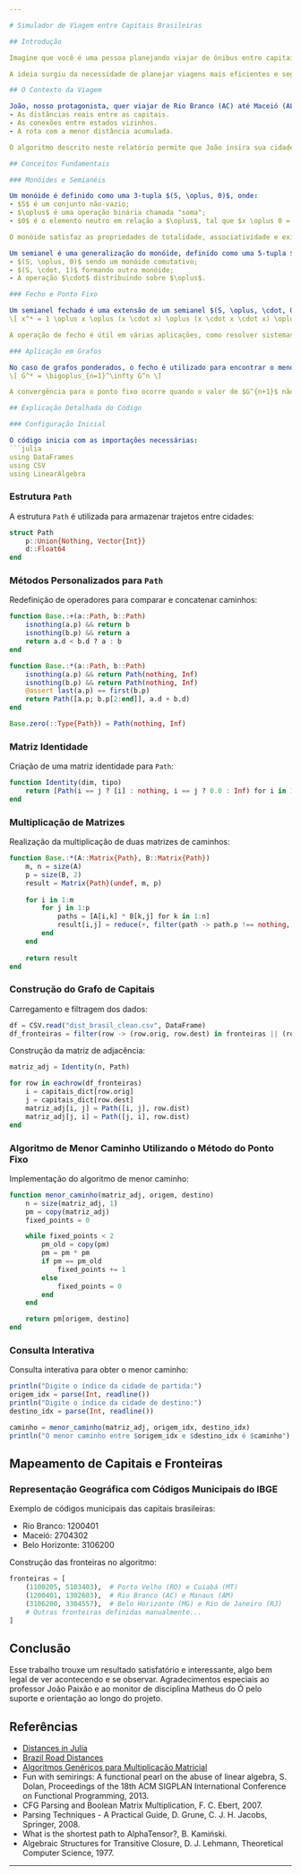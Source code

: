 ```yaml
---

# Simulador de Viagem entre Capitais Brasileiras

## Introdução

Imagine que você é uma pessoa planejando viajar de ônibus entre capitais brasileiras. Para otimizar sua viagem, você deseja encontrar o trajeto mais rápido entre duas cidades, considerando apenas rotas possíveis entre estados que compartilham fronteiras. Este projeto simula exatamente essa situação!

A ideia surgiu da necessidade de planejar viagens mais eficientes e seguras, considerando os dados reais de distâncias rodoviárias brasileiras disponíveis no site [Brazil Road Distances](https://rfsaldanha.github.io/data-projects/brazil_road_distances.html) de Rodrigo Saldanha. Utilizando esses dados, foi criado um algoritmo capaz de determinar o menor caminho entre capitais, utilizando conceitos de álgebra linear e estruturas algébricas em Julia.

## O Contexto da Viagem

João, nosso protagonista, quer viajar de Rio Branco (AC) até Maceió (AL) de ônibus. Porém, ele percebe que nem todas as capitais estão diretamente conectadas. João precisa planejar cuidadosamente para garantir que sua rota seja viável e que ela chegue ao destino no menor tempo possível. Para isso, utilizamos um modelo matemático que leva em conta:
- As distâncias reais entre as capitais.
- As conexões entre estados vizinhos.
- A rota com a menor distância acumulada.

O algoritmo descrito neste relatório permite que João insira sua cidade de origem e destino e, em poucos segundos, obtenha a melhor rota possível.

## Conceitos Fundamentais

### Monóides e Semianéis

Um monóide é definido como uma 3-tupla $(S, \oplus, 0)$, onde:
- $S$ é um conjunto não-vazio;
- $\oplus$ é uma operação binária chamada "soma";
- $0$ é o elemento neutro em relação a $\oplus$, tal que $x \oplus 0 = 0 \oplus x = x$.

O monóide satisfaz as propriedades de totalidade, associatividade e existência de elemento neutro.

Um semianel é uma generalização do monóide, definido como uma 5-tupla $(S, \oplus, \cdot, 0, 1)$, com:
- $(S, \oplus, 0)$ sendo um monóide comutativo;
- $(S, \cdot, 1)$ formando outro monóide;
- A operação $\cdot$ distribuindo sobre $\oplus$.

### Fecho e Ponto Fixo

Um semianel fechado é uma extensão de um semianel $(S, \oplus, \cdot, 0, 1)$ com uma operação adicional de fecho, denotada por $*$. Formalmente, o fecho de $x \in S$, denotado por $x^*$, é definido como:
\[ x^* = 1 \oplus x \oplus (x \cdot x) \oplus (x \cdot x \cdot x) \oplus \cdots \]

A operação de fecho é útil em várias aplicações, como resolver sistemas lineares em álgebra tropical e calcular caminhos mínimos em grafos.

### Aplicação em Grafos

No caso de grafos ponderados, o fecho é utilizado para encontrar o menor caminho entre os vértices. Especificamente, no semianel min-plus, o fecho de uma matriz de adjacência $G$ é definido como:
\[ G^* = \bigoplus_{n=1}^\infty G^n \]

A convergência para o ponto fixo ocorre quando o valor de $G^{n+1}$ não difere de $G^n$.

## Explicação Detalhada do Código

### Configuração Inicial

O código inicia com as importações necessárias:
```julia
using DataFrames
using CSV
using LinearAlgebra
```

### Estrutura `Path`

A estrutura `Path` é utilizada para armazenar trajetos entre cidades:
```julia
struct Path
    p::Union{Nothing, Vector{Int}}
    d::Float64
end
```

### Métodos Personalizados para `Path`

Redefinição de operadores para comparar e concatenar caminhos:
```julia
function Base.:+(a::Path, b::Path)
    isnothing(a.p) && return b
    isnothing(b.p) && return a
    return a.d < b.d ? a : b
end

function Base.:*(a::Path, b::Path)
    isnothing(a.p) && return Path(nothing, Inf)
    isnothing(b.p) && return Path(nothing, Inf)
    @assert last(a.p) == first(b.p)
    return Path([a.p; b.p[2:end]], a.d + b.d)
end

Base.zero(::Type{Path}) = Path(nothing, Inf)
```

### Matriz Identidade

Criação de uma matriz identidade para `Path`:
```julia
function Identity(dim, tipo)
    return [Path(i == j ? [i] : nothing, i == j ? 0.0 : Inf) for i in 1:dim, j in 1:dim]
end
```

### Multiplicação de Matrizes

Realização da multiplicação de duas matrizes de caminhos:
```julia
function Base.:*(A::Matrix{Path}, B::Matrix{Path})
    m, n = size(A)
    p = size(B, 2)
    result = Matrix{Path}(undef, m, p)
    
    for i in 1:m
        for j in 1:p
            paths = [A[i,k] * B[k,j] for k in 1:n]
            result[i,j] = reduce(+, filter(path -> path.p !== nothing, paths), init=Path(nothing, Inf))
        end
    end
    
    return result
end
```

### Construção do Grafo de Capitais

Carregamento e filtragem dos dados:
```julia
df = CSV.read("dist_brasil_clean.csv", DataFrame)
df_fronteiras = filter(row -> (row.orig, row.dest) in fronteiras || (row.dest, row.orig) in fronteiras, df)
```

Construção da matriz de adjacência:
```julia
matriz_adj = Identity(n, Path)

for row in eachrow(df_fronteiras)
    i = capitais_dict[row.orig]
    j = capitais_dict[row.dest]
    matriz_adj[i, j] = Path([i, j], row.dist)
    matriz_adj[j, i] = Path([j, i], row.dist)
end
```

### Algoritmo de Menor Caminho Utilizando o Método do Ponto Fixo

Implementação do algoritmo de menor caminho:
```julia
function menor_caminho(matriz_adj, origem, destino)
    n = size(matriz_adj, 1)
    pm = copy(matriz_adj)
    fixed_points = 0

    while fixed_points < 2
        pm_old = copy(pm)
        pm = pm * pm
        if pm == pm_old
            fixed_points += 1
        else
            fixed_points = 0
        end
    end

    return pm[origem, destino]
end
```

### Consulta Interativa

Consulta interativa para obter o menor caminho:
```julia
println("Digite o índice da cidade de partida:")
origem_idx = parse(Int, readline())
println("Digite o índice da cidade de destino:")
destino_idx = parse(Int, readline())

caminho = menor_caminho(matriz_adj, origem_idx, destino_idx)
println("O menor caminho entre $origem_idx e $destino_idx é $caminho")
```

## Mapeamento de Capitais e Fronteiras

### Representação Geográfica com Códigos Municipais do IBGE

Exemplo de códigos municipais das capitais brasileiras:
- Rio Branco: 1200401
- Maceió: 2704302
- Belo Horizonte: 3106200

Construção das fronteiras no algoritmo:
```julia
fronteiras = [
    (1100205, 5103403),  # Porto Velho (RO) e Cuiabá (MT)
    (1200401, 1302603),  # Rio Branco (AC) e Manaus (AM)
    (3106200, 3304557),  # Belo Horizonte (MG) e Rio de Janeiro (RJ)
    # Outras fronteiras definidas manualmente...
]
```

## Conclusão

Esse trabalho trouxe um resultado satisfatório e interessante, algo bem legal de ver acontecendo e se observar. Agradecimentos especiais ao professor João Paixão e ao monitor de disciplina Matheus do Ó pelo suporte e orientação ao longo do projeto.

## Referências

- [Distances in Julia](https://bkamins.github.io/julialang/2022/10/21/distances.html)
- [Brazil Road Distances](https://rfsaldanha.github.io/data-projects/brazil_road_distances.html)
- [Algoritmos Genéricos para Multiplicação Matricial](https://github.com/Mth0/Algoritmos-Genericos-Multiplicacao-Matricial)
- Fun with semirings: A functional pearl on the abuse of linear algebra, S. Dolan, Proceedings of the 18th ACM SIGPLAN International Conference on Functional Programming, 2013.
- CFG Parsing and Boolean Matrix Multiplication, F. C. Ebert, 2007.
- Parsing Techniques - A Practical Guide, D. Grune, C. J. H. Jacobs, Springer, 2008.
- What is the shortest path to AlphaTensor?, B. Kamiński.
- Algebraic Structures for Transitive Closure, D. J. Lehmann, Theoretical Computer Science, 1977.

---
```


